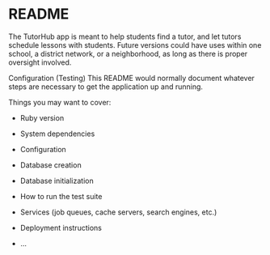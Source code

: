 # README

The TutorHub app is meant to help students find a tutor, and let tutors schedule lessons with students. 
Future versions could have uses within one school, a district network, or a neighborhood, as long as there is proper oversight involved.



Configuration
(Testing)
This README would normally document whatever steps are necessary to get the
application up and running.

Things you may want to cover:

* Ruby version

* System dependencies

* Configuration

* Database creation

* Database initialization

* How to run the test suite

* Services (job queues, cache servers, search engines, etc.)

* Deployment instructions

* ...
